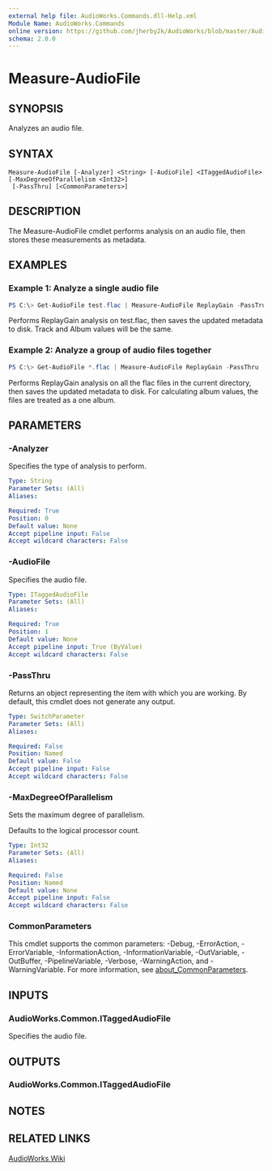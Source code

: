 ```yaml
---
external help file: AudioWorks.Commands.dll-Help.xml
Module Name: AudioWorks.Commands
online version: https://github.com/jherby2k/AudioWorks/blob/master/AudioWorks/src/AudioWorks.Commands/docs/Measure-AudioFile.md
schema: 2.0.0
---
```


# Measure-AudioFile

## SYNOPSIS
Analyzes an audio file.

## SYNTAX

```
Measure-AudioFile [-Analyzer] <String> [-AudioFile] <ITaggedAudioFile> [-MaxDegreeOfParallelism <Int32>]
 [-PassThru] [<CommonParameters>]
```

## DESCRIPTION
The Measure-AudioFile cmdlet performs analysis on an audio file, then stores these measurements as metadata.

## EXAMPLES

### Example 1: Analyze a single audio file
```powershell
PS C:\> Get-AudioFile test.flac | Measure-AudioFile ReplayGain -PassTrue | Save-AudioMetadata
```

Performs ReplayGain analysis on test.flac, then saves the updated metadata to disk. Track and Album values will be the same.

### Example 2: Analyze a group of audio files together
```powershell
PS C:\> Get-AudioFile *.flac | Measure-AudioFile ReplayGain -PassThru | Save-AudioMetadata
```

Performs ReplayGain analysis on all the flac files in the current directory, then saves the updated metadata to disk. For calculating album values, the files are treated as a one album.

## PARAMETERS

### -Analyzer
Specifies the type of analysis to perform.

```yaml
Type: String
Parameter Sets: (All)
Aliases:

Required: True
Position: 0
Default value: None
Accept pipeline input: False
Accept wildcard characters: False
```

### -AudioFile
Specifies the audio file.

```yaml
Type: ITaggedAudioFile
Parameter Sets: (All)
Aliases:

Required: True
Position: 1
Default value: None
Accept pipeline input: True (ByValue)
Accept wildcard characters: False
```

### -PassThru
Returns an object representing the item with which you are working.
By default, this cmdlet does not generate any output.

```yaml
Type: SwitchParameter
Parameter Sets: (All)
Aliases:

Required: False
Position: Named
Default value: False
Accept pipeline input: False
Accept wildcard characters: False
```

### -MaxDegreeOfParallelism
Sets the maximum degree of parallelism.

Defaults to the logical processor count.

```yaml
Type: Int32
Parameter Sets: (All)
Aliases:

Required: False
Position: Named
Default value: None
Accept pipeline input: False
Accept wildcard characters: False
```

### CommonParameters
This cmdlet supports the common parameters: -Debug, -ErrorAction, -ErrorVariable, -InformationAction, -InformationVariable, -OutVariable, -OutBuffer, -PipelineVariable, -Verbose, -WarningAction, and -WarningVariable. For more information, see [about_CommonParameters](http://go.microsoft.com/fwlink/?LinkID=113216).

## INPUTS

### AudioWorks.Common.ITaggedAudioFile
Specifies the audio file.

## OUTPUTS

### AudioWorks.Common.ITaggedAudioFile
## NOTES

## RELATED LINKS

[AudioWorks Wiki](https://github.com/jherby2k/AudioWorks/wiki)
